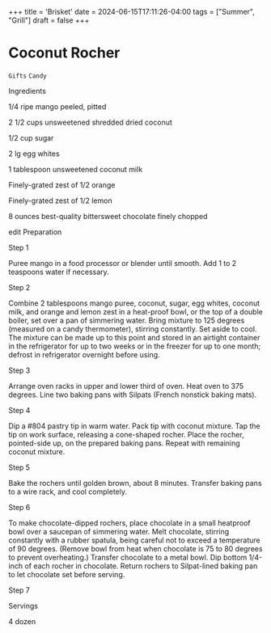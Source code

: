 +++
title = 'Brisket'
date = 2024-06-15T17:11:26-04:00
tags = ["Summer", "Grill"]
draft = false
+++
# Coconut Rocher

`Gifts` `Candy`

 

  Ingredients  

  1/4 ripe mango peeled, pitted

2 1/2 cups unsweetened shredded dried coconut

1/2 cup sugar

2 lg egg whites

1 tablespoon unsweetened coconut milk

Finely-grated zest of 1/2 orange

Finely-grated zest of 1/2 lemon

8 ounces best-quality bittersweet chocolate finely chopped

edit Preparation

Step 1

Puree mango in a food processor or blender until smooth. Add 1 to 2 teaspoons water if necessary.

Step 2

Combine 2 tablespoons mango puree, coconut, sugar, egg whites, coconut milk, and orange and lemon zest in a heat-proof bowl, or the top of a double boiler, set over a pan of simmering water. Bring mixture to 125 degrees (measured on a candy thermometer), stirring constantly. Set aside to cool. The mixture can be made up to this point and stored in an airtight container in the refrigerator for up to two weeks or in the freezer for up to one month; defrost in refrigerator overnight before using.

Step 3

Arrange oven racks in upper and lower third of oven. Heat oven to 375 degrees. Line two baking pans with Silpats (French nonstick baking mats).

Step 4

Dip a #804 pastry tip in warm water. Pack tip with coconut mixture. Tap the tip on work surface, releasing a cone-shaped rocher. Place the rocher, pointed-side up, on the prepared baking pans. Repeat with remaining coconut mixture.

Step 5

Bake the rochers until golden brown, about 8 minutes. Transfer baking pans to a wire rack, and cool completely.

Step 6

To make chocolate-dipped rochers, place chocolate in a small heatproof bowl over a saucepan of simmering water. Melt chocolate, stirring constantly with a rubber spatula, being careful not to exceed a temperature of 90 degrees. (Remove bowl from heat when chocolate is 75 to 80 degrees to prevent overheating.) Transfer chocolate to a metal bowl. Dip bottom 1/4-inch of each rocher in chocolate. Return rochers to Silpat-lined baking pan to let chocolate set before serving.

Step 7

  

   Servings  

  4 dozen  

 
